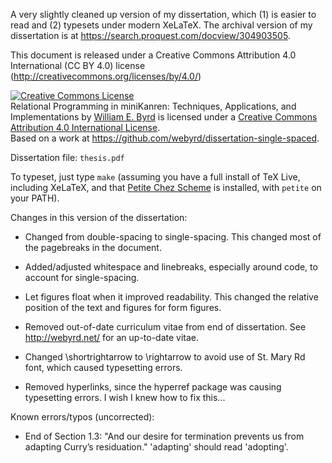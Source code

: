 A very slightly cleaned up version of my dissertation, which (1) is easier to read and (2) typesets under modern XeLaTeX.  The archival version of my dissertation is at https://search.proquest.com/docview/304903505.

This document is released under a Creative Commons Attribution 4.0 International (CC BY 4.0) license (http://creativecommons.org/licenses/by/4.0/)

<a rel="license" href="http://creativecommons.org/licenses/by/4.0/"><img alt="Creative Commons License" style="border-width:0" src="https://i.creativecommons.org/l/by/4.0/88x31.png" /></a><br /><span xmlns:dct="http://purl.org/dc/terms/" href="http://purl.org/dc/dcmitype/Text" property="dct:title" rel="dct:type">Relational Programming in miniKanren: Techniques, Applications, and Implementations</span> by <a xmlns:cc="http://creativecommons.org/ns#" href="https://github.com/webyrd/dissertation-single-spaced" property="cc:attributionName" rel="cc:attributionURL">William E. Byrd</a> is licensed under a <a rel="license" href="http://creativecommons.org/licenses/by/4.0/">Creative Commons Attribution 4.0 International License</a>.<br />Based on a work at <a xmlns:dct="http://purl.org/dc/terms/" href="https://github.com/webyrd/dissertation-single-spaced" rel="dct:source">https://github.com/webyrd/dissertation-single-spaced</a>.

Dissertation file: `thesis.pdf`

To typeset, just type `make` (assuming you have a full install of TeX Live, including XeLaTeX, and that [Petite Chez Scheme](https://github.com/cisco/ChezScheme) is installed, with `petite` on your PATH).


Changes in this version of the dissertation:

* Changed from double-spacing to single-spacing.  This changed most of the pagebreaks in the document.

* Added/adjusted whitespace and linebreaks, especially around code, to account for single-spacing.

* Let figures float when it improved readability.  This changed the relative position of the text and figures for form figures.

* Removed out-of-date curriculum vitae from end of dissertation.  See http://webyrd.net/ for an up-to-date vitae.

* Changed \shortrightarrow to \rightarrow to avoid use of St. Mary Rd font, which caused typesetting errors.

* Removed hyperlinks, since the hyperref package was causing typesetting errors.  I wish I knew how to fix this...


Known errors/typos (uncorrected):

* End of Section 1.3: "And our desire for termination prevents us from adapting Curry’s residuation."  'adapting' should read 'adopting'.
